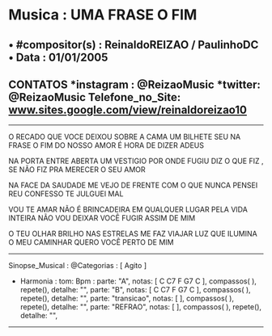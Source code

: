 # Musica : UMA FRASE O FIM
• #compositor(s) : ReinaldoREIZAO / PaulinhoDC
• Data : 01/01/2005
---
CONTATOS
*instagram : @ReizaoMusic   *twitter: @ReizaoMusic
Telefone_no_Site: www.sites.google.com/view/reinaldoreizao10
---
------------------------------------

O RECADO QUE VOCE DEIXOU
SOBRE A CAMA UM BILHETE SEU
NA FRASE O FIM DO NOSSO AMOR
É HORA DE DIZER ADEUS

NA PORTA ENTRE ABERTA
UM VESTIGIO POR ONDE FUGIU
DIZ O QUE FIZ , SE NÃO FIZ PRA MERECER O SEU AMOR

NA FACE DA SAUDADE
ME VEJO DE FRENTE COM O QUE NUNCA PENSEI
REU CONFESSO TE JULGUEI MAL

VOU TE AMAR NÃO É BRINCADEIRA
EM QUALQUER LUGAR PELA VIDA INTEIRA
NÃO VOU DEIXAR VOCÊ FUGIR ASSIM DE MIM

O TEU OLHAR BRILHO NAS ESTRELAS
ME FAZ VIAJAR
LUZ QUE ILUMINA O MEU CAMINHAR
QUERO VOCÊ PERTO DE MIM

-------------------------------------

Sinopse_Musical :
@Categorias : [ Agito ]

* Harmonia :
tom:
Bpm :
parte: "A", notas: [ C C7 F G7 C ], compassos( ),  repete(), detalhe: "",
parte: "B", notas: [ C C7 F G7 C ], compassos( ),   repete(), detalhe: "",
parte: "transicao", notas: [  ], compassos( ),   repete(), detalhe: "",
parte: "REFRAO", notas: [  ], compassos( ),   repete(), detalhe: "",

------------------------------------
